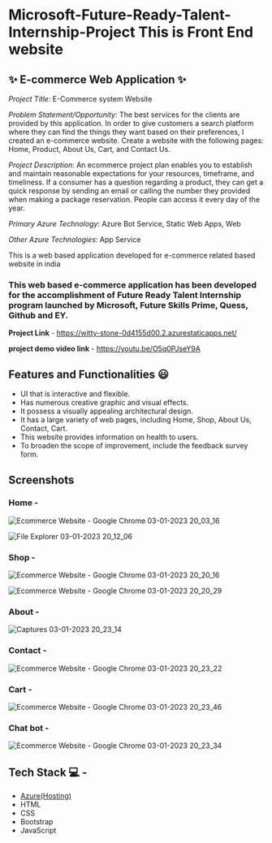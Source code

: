 # Microsoft-Future-Ready-Talent-Internship-Project This is Front End website
## ✨  E-commerce Web Application ✨

*Project Title*: E-Commerce system Website

*Problem Statement/Opportunity*: The best services for the clients are provided by this application. In order to give customers a search platform where they can find the things they want based on their preferences, I created an e-commerce website. Create a website with the following pages: Home, Product, About Us, Cart, and Contact Us.

*Project Description*: An ecommerce project plan enables you to establish and maintain reasonable expectations for your resources, timeframe, and timeliness. If a consumer has a question regarding a product, they can get a quick response by sending an email or calling the number they provided when making a package reservation. People can access it every day of the year.

*Primary Azure Technology*: Azure Bot Service, Static Web Apps, Web

*Other Azure Technologies*: App Service

This is a web based application developed for e-commerce related based website in india

### This web based e-commerce application has been developed for the accomplishment of Future Ready Talent Internship program launched by Microsoft, Future Skills Prime, Quess, Github and EY.


**Project Link** - https://witty-stone-0d4155d00.2.azurestaticapps.net/

**project demo video link** - https://youtu.be/O5q0PJseY9A


## Features and Functionalities 😃

- UI that is interactive and flexible.
- Has numerous creative graphic and visual effects.
- It possess a visually appealing architectural design.
- It has a large variety of web pages, including Home, Shop, About Us, Contact, Cart.
- This website provides information on health to users.
- To broaden the scope of improvement, include the feedback survey form.

## Screenshots

### Home -
![Ecommerce Website - Google Chrome 03-01-2023 20_03_16](https://user-images.githubusercontent.com/117068705/210379544-78f4f9dd-7500-497d-93be-93fbd05e44db.png)

![File Explorer 03-01-2023 20_12_06](https://user-images.githubusercontent.com/117068705/210379745-cff4c5dc-5f92-4be9-b9bb-65343ff44aec.png)

### Shop -

![Ecommerce Website - Google Chrome 03-01-2023 20_20_16](https://user-images.githubusercontent.com/117068705/210381027-14b3aa17-1601-4de4-9c1e-6bb177bcbc21.png)

![Ecommerce Website - Google Chrome 03-01-2023 20_20_29](https://user-images.githubusercontent.com/117068705/210381046-369a27ff-323c-4386-9509-da31a04cba99.png)

### About -

![Captures 03-01-2023 20_23_14](https://user-images.githubusercontent.com/117068705/210381736-53558795-afc4-494e-ace3-0951093ed4b1.png)

### Contact -

![Ecommerce Website - Google Chrome 03-01-2023 20_23_22](https://user-images.githubusercontent.com/117068705/210381759-0a12f30a-a0b6-4175-9f2a-db3b1c700798.png)

### Cart -

![Ecommerce Website - Google Chrome 03-01-2023 20_23_46](https://user-images.githubusercontent.com/117068705/210381797-5be53882-bc37-4533-86e2-9e21f44ce7ab.png)

### Chat bot -

![Ecommerce Website - Google Chrome 03-01-2023 20_23_34](https://user-images.githubusercontent.com/117068705/210381847-2cae218a-60c3-4d95-a6e9-6bc125280f81.png)


## Tech Stack 💻 -

- [Azure(Hosting)](https://azure.microsoft.com/en-in/features/azure-portal/)
- HTML
- CSS
- Bootstrap
- JavaScript
